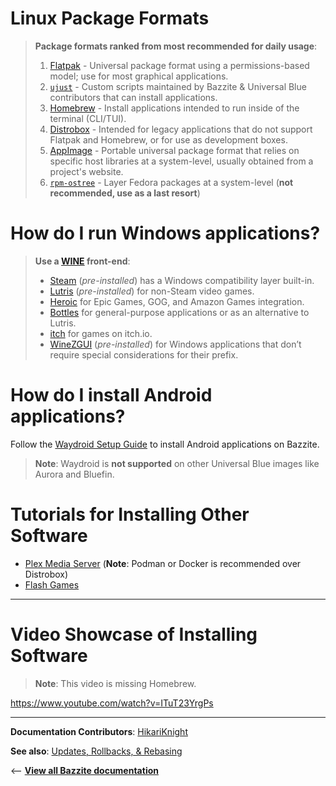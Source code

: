 <!-- ANCHOR: METADATA -->
<!--{"url_discourse": "https://universal-blue.discourse.group/docs?topic=35", "fetched_at": "2024-09-03 16:43:05.697052+00:00"}-->
<!-- ANCHOR_END: METADATA -->

# Linux Package Formats

> **Package formats ranked from most recommended for daily usage**:
> 
> 1. [Flatpak](https://ublue-os.github.io/bazzite/Installing_and_Managing_Software/Flatpak/) - Universal package format using a permissions-based model; use for most graphical applications.
> 2. [`ujust`](https://ublue-os.github.io/bazzite/Installing_and_Managing_Software/ujust/) - Custom scripts maintained by Bazzite & Universal Blue contributors that can install applications.
> 3.  [Homebrew](https://ublue-os.github.io/bazzite/Installing_and_Managing_Software/Homebrew/) - Install applications intended to run inside of the terminal (CLI/TUI).
> 4. [Distrobox](https://ublue-os.github.io/bazzite/Installing_and_Managing_Software/Distrobox/) - Intended for legacy applications that do not support Flatpak and Homebrew, or for use as development boxes.
> 5. [AppImage](https://ublue-os.github.io/bazzite/Installing_and_Managing_Software/AppImage/) - Portable universal package format that relies on specific host libraries at a system-level, usually obtained from a project's website.
> 6. [`rpm-ostree`](https://ublue-os.github.io/bazzite/Installing_and_Managing_Software/rpm-ostree/) - Layer Fedora packages at a system-level (**not recommended, use as a last resort**)


# How do I run Windows applications?

> **Use a [WINE](https://www.winehq.org/) front-end**:
>
> * [Steam](https://store.steampowered.com/) (*pre-installed*) has a Windows compatibility layer built-in.
> * [Lutris](https://lutris.net/about) (*pre-installed*) for non-Steam video games.
> * [Heroic](https://heroicgameslauncher.com/) for Epic Games, GOG, and Amazon Games integration.
> * [Bottles](https://usebottles.com/) for general-purpose applications or as an alternative to Lutris.
> * [itch](https://flathub.org/apps/io.itch.itch) for games on itch.io. 
> * [WineZGUI](https://github.com/fastrizwaan/WineZGUI) (*pre-installed*) for Windows applications that don’t require special considerations for their prefix.

# How do I install Android applications?


Follow the [Waydroid Setup Guide](https://universal-blue.discourse.group/docs?topic=32) to install Android applications on Bazzite.

>**Note**: Waydroid is **not supported** on other Universal Blue images like Aurora and Bluefin.

# Tutorials for Installing Other Software

- [Plex Media Server](https://universal-blue.discourse.group/t/video-tutorial-how-to-install-plex-media-server-using-distrobox-on-bazzite/1999) (**Note**: Podman or Docker is recommended over Distrobox)
- [Flash Games](https://universal-blue.discourse.group/t/how-to-run-old-browser-games-with-web-apps/486)


<hr>

# Video Showcase of Installing Software

>**Note**: This video is missing Homebrew.

https://www.youtube.com/watch?v=ITuT23YrgPs

<hr>

**Documentation Contributors**: [HikariKnight](https://github.com/HikariKnight)

**See also**: [Updates, Rollbacks, & Rebasing](https://universal-blue.discourse.group/docs?topic=36)

<-- [**View all Bazzite documentation**](https://universal-blue.discourse.group/docs?topic=561)